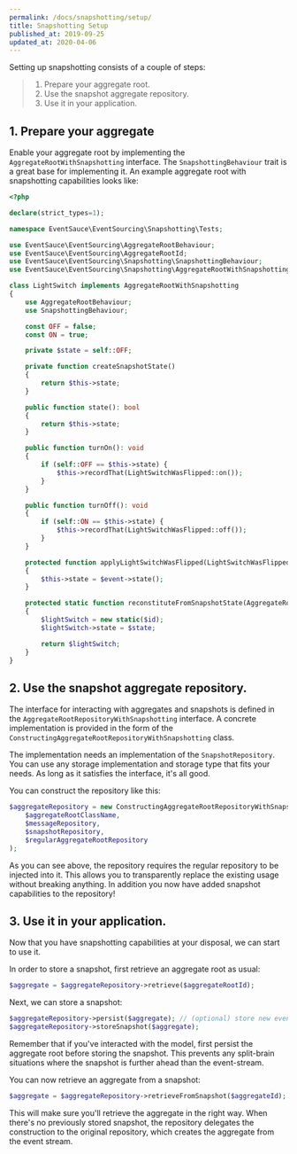 ```yaml
---
permalink: /docs/snapshotting/setup/
title: Snapshotting Setup
published_at: 2019-09-25
updated_at: 2020-04-06
---
```


Setting up snapshotting consists of a couple of steps:

> 1. Prepare your aggregate root.
> 2. Use the snapshot aggregate repository.
> 3. Use it in your application.

## 1. Prepare your aggregate

Enable your aggregate root by implementing the `AggregateRootWithSnapshotting` interface. The
`SnapshottingBehaviour` trait is a great base for implementing it. An example aggregate root
with snapshotting capabilities looks like:

```php
<?php

declare(strict_types=1);

namespace EventSauce\EventSourcing\Snapshotting\Tests;

use EventSauce\EventSourcing\AggregateRootBehaviour;
use EventSauce\EventSourcing\AggregateRootId;
use EventSauce\EventSourcing\Snapshotting\SnapshottingBehaviour;
use EventSauce\EventSourcing\Snapshotting\AggregateRootWithSnapshotting;

class LightSwitch implements AggregateRootWithSnapshotting
{
    use AggregateRootBehaviour;
    use SnapshottingBehaviour;

    const OFF = false;
    const ON = true;

    private $state = self::OFF;

    private function createSnapshotState()
    {
        return $this->state;
    }

    public function state(): bool
    {
        return $this->state;
    }

    public function turnOn(): void
    {
        if (self::OFF == $this->state) {
            $this->recordThat(LightSwitchWasFlipped::on());
        }
    }

    public function turnOff(): void
    {
        if (self::ON == $this->state) {
            $this->recordThat(LightSwitchWasFlipped::off());
        }
    }

    protected function applyLightSwitchWasFlipped(LightSwitchWasFlipped $event): void
    {
        $this->state = $event->state();
    }

    protected static function reconstituteFromSnapshotState(AggregateRootId $id, bool $state): AggregateRootWithSnapshotting
    {
        $lightSwitch = new static($id);
        $lightSwitch->state = $state;

        return $lightSwitch;
    }
}
```

## 2. Use the snapshot aggregate repository.

The interface for interacting with aggregates and snapshots is defined in the
`AggregateRootRepositoryWithSnapshotting` interface. A concrete implementation
is provided in the form of the `ConstructingAggregateRootRepositoryWithSnapshotting` class.

The implementation needs an implementation of the `SnapshotRepository`. You can
use any storage implementation and storage type that fits your needs. As long as
it satisfies the interface, it's all good.

You can construct the repository like this:

```php
$aggregateRepository = new ConstructingAggregateRootRepositoryWithSnapshotting(
    $aggregateRootClassName,
    $messageRepository,
    $snapshotRepository,
    $regularAggregateRootRepository
);
```

As you can see above, the repository requires the regular repository to be injected
into it. This allows you to transparently replace the existing usage without
breaking anything. In addition you now have added snapshot capabilities to the repository!

## 3. Use it in your application.

Now that you have snapshotting capabilities at your disposal, we can start to use it.

In order to store a snapshot, first retrieve an aggregate root as usual:

```php
$aggregate = $aggregateRepository->retrieve($aggregateRootId);
```

Next, we can store a snapshot:

```php
$aggregateRepository->persist($aggregate); // (optional) store new events first!
$aggregateRepository->storeSnapshot($aggregate);
```

Remember that if you've interacted with the model, first persist the aggregate root before
storing the snapshot. This prevents any split-brain situations where the snapshot is further
ahead than the event-stream.

You can now retrieve an aggregate from a snapshot:

```php
$aggregate = $aggregateRepository->retrieveFromSnapshot($aggregateId);
```

This will make sure you'll retrieve the aggregate in the right way. When there's no previously
stored snapshot, the repository delegates the construction to the original repository, which
creates the aggregate from the event stream.
